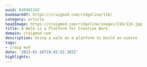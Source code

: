 ```yaml
---
uuid: 645601142
bookmarkOf: https://craigmod.com/ridgeline/116/
category: article
headImage: https://craigmod.com/ridgeline/images/116/116.jpg
title: A Walk is a Platform for Creative Work
domain: craigmod.com
description: Using a walk as a platform to build an ouevre
tags:
- craig mod
date: '2023-01-26T19:45:52.385Z'
highlights:
---
```



